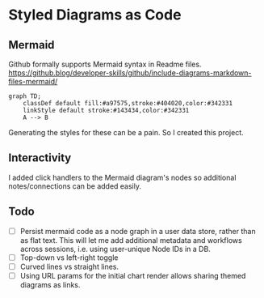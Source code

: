 # Styled Diagrams as Code

## Mermaid

Github formally supports Mermaid syntax in Readme files. https://github.blog/developer-skills/github/include-diagrams-markdown-files-mermaid/

```mermaid
graph TD;
    classDef default fill:#a97575,stroke:#404020,color:#342331
    linkStyle default stroke:#143434,color:#342331
    A --> B
```

Generating the styles for these can be a pain. So I created this project.

## Interactivity

I added click handlers to the Mermaid diagram's nodes so additional notes/connections can be added easily. 

## Todo

- [ ] Persist mermaid code as a node graph in a user data store, rather than as flat text. This will let me add additional metadata and workflows across sessions, i.e. using user-unique Node IDs in a DB.  
- [ ] Top-down vs left-right toggle  
- [ ] Curved lines vs straight lines.  
- [ ] Using URL params for the initial chart render allows sharing themed diagrams as links.  
